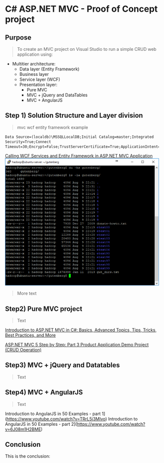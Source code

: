# C# ASP.NET MVC - Proof of Concept project

## Purpose
> To create an MVC project on Visual Studio to run a simple CRUD web application using:
 * Multitier architecture:
   * Data layer (Entity Framework)
   * Business layer
   * Service  layer (WCF)
   * Presentation layer:
     * Pure MVC
     * MVC + jQuery and DataTables
     * MVC + AngularJS

## Step 1) Solution Structure and Layer division
> mvc wcf entity framework example

    Data Source=(localdb)\MSSQLLocalDB;Initial Catalog=master;Integrated Security=True;Connect Timeout=30;Encrypt=False;TrustServerCertificate=True;ApplicationIntent=ReadWrite;MultiSubnetFailover=False

[Calling WCF Services and Entity Framework in ASP.NET MVC Application](https://www.youtube.com/watch?v=H6MzA1KW3o0)
![](https://github.com/rembertmagri/bigdata-frameworks/blob/master/images/image001.png?raw=true)

> More text

## Step2) Pure MVC project

> Text

[Introduction to ASP.NET MVC in C#: Basics, Advanced Topics, Tips, Tricks, Best Practices, and More](https://www.youtube.com/watch?v=phyV-OQNeRM)

[ASP.NET MVC 5 Step by Step: Part 3 Product Application Demo Project (CRUD Operation)](https://www.youtube.com/watch?v=NAKLrsvBC6g)

## Step3) MVC + jQuery and Datatables

> Text

## Step4) MVC + AngularJS

> Text

Introduction to AngularJS in 50 Examples - part 1](https://www.youtube.com/watch?v=TRrL5j3MIvo)
Introduction to AngularJS in 50 Examples - part 2](https://www.youtube.com/watch?v=6J08m1H2BME)

## Conclusion

This is the conclusion:
